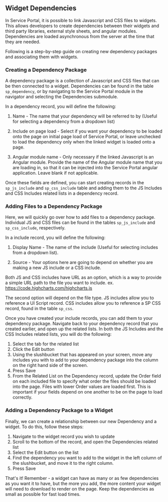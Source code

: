 ## Widget Dependencies
In Service Portal, it is possible to link Javascript and CSS files to widgets. This allows developers to create dependencies between their widgets and third party libraries, external style sheets, and angular modules. Dependencies are loaded asynchronous from the server at the time that they are needed.

Following is a step-by-step guide on creating new dependency packages and associating them with widgets.

### Creating a Dependency Package
A dependency package is a collection of Javascript and CSS files that can be then connected to a widget. Dependencies can be found in the table `sp_dependency`, or by navigating to the Service Portal module in the navigator and selecting the Dependencies submodule.

In a dependency record, you will define the following: 

1. Name - The name that your dependency will be referred to by (Useful for selecting a dependency from a dropdown list)

2. Include on page load - Select if you want your dependency to be loaded onto the page on initial page load of Service Portal, or leave unchecked to load the dependency only when the linked widget is loaded onto a page.

3. Angular module name - Only necessary if the linked Javascript is an Angular module. Provide the name of the Angular module name that you are loading in, so that it can be injected into the Service Portal angular application. Leave blank if not applicable.

Once these fields are defined, you can start creating records in the `sp_js_include` and `sp_css_include` table and adding them to the JS Includes and CSS Includes related lists in a dependency record.

### Adding Files to a Dependency Package
Here, we will quickly go over how to add files to a dependency package. Individual JS and CSS files can be found in the tables `sp_js_include` and `sp_css_include`, respectively.

In a include record, you will define the following:

1. Display Name - The name of the include (Useful for selecting includes from a dropdown list).

2. Source - Your options here are going to depend on whether you are making a new JS include or a CSS include.

 Both JS and CSS includes have URL as an option, which is a way to provide a simple URL path to the file you want to include. ex. 	https://code.highcharts.com/highcharts.js
 
 The second option will depend on the file type. JS includes allow you to reference a UI Script record. CSS includes allow you to reference a SP CSS record, found in the table `sp_css`.

Once you have created your include records, you can add them to your dependency package. Navigate back to your dependency record that you created earlier, and open up the related lists. In both the JS Includes and the CSS Includes related lists, you will do the following:

1. Select the tab for the related list
2. Click the Edit button
3. Using the slushbucket that has appeared on your screen, move any includes you with to add to your dependency package into the column on the right hand side of the screen. 
4. Press Save
5. From the Related List on the Dependency record, update the Order field on each included file to specify what order the files should be loaded into the page. Files with lower Order values are loaded first. This is important if your fields depend on one another to be on the page to load correctly.

### Adding a Dependency Package to a Widget
Finally, we can create a relationship between our new Dependency and a widget. To do this, follow these steps:

1. Navigate to the widget record you wish to update
2. Scroll to the bottom of the record, and open the Dependencies related list
3. Select the Edit button on the list
4. Find the dependency you want to add to the widget in the left column of the slushbucket, and move it to the right column.
5. Press Save

That's it! Remember - a widget can have as many or as few dependencies as you want it to have, but the more you add, the more content your widget will need to download to render on the page. Keep the dependencies as small as possible for fast load times.

